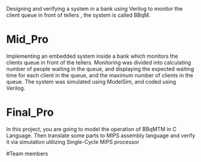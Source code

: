 Designing and verifying a system in a bank using Verilog to monitor the client queue in front of tellers , the system is called BBqM.
# Mid_Pro
Implementing an embedded system inside a bank which monitors the clients queue in front of the tellers. Monitoring was divided into calculating number of people waiting in the queue, and displaying the expected waiting time for each client in the queue, and the maximum number of clients in the queue. The system was simulated using ModelSim, and coded using Verilog.
# Final_Pro
In this project, you are going to model the operation of BBqMTM in C Language. Then translate some parts to MIPS assembly language and verify it via simulation utilizing Single-Cycle MIPS processor

#Team members

